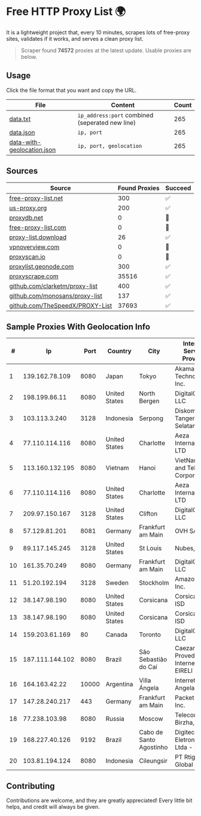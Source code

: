 
# Free HTTP Proxy List 🌍

It is a lightweight project that, every 10 minutes, scrapes lots of free-proxy sites, validates if it works, and serves a clean proxy list.


> Scraper found **74572** proxies at the latest update. Usable proxies are below.

## Usage

Click the file format that you want and copy the URL.


|File|Content|Count|
|----|-------|-----|
|[data.txt](https://raw.githubusercontent.com/themiralay/Proxy-List-World/master/data.txt)|`ip_address:port` combined (seperated new line)|265|
|[data.json](https://raw.githubusercontent.com/themiralay/Proxy-List-World/master/data.json)|`ip, port`|265|
|[data-with-geolocation.json](https://raw.githubusercontent.com/themiralay/Proxy-List-World/master/data-with-geolocation.json)|`ip, port, geolocation`|265|

## Sources

|Source|Found Proxies|Succeed|
|------|-------------|-------|
|[free-proxy-list.net](https://free-proxy-list.net)|300|✅|
|[us-proxy.org](https://www.us-proxy.org)|200|✅|
|[proxydb.net](http://proxydb.net)|0|🚫|
|[free-proxy-list.com](https://free-proxy-list.com/?page=&port=&type%5B%5D=http&type%5B%5D=https&up_time=0&search=Search)|0|🚫|
|[proxy-list.download](https://www.proxy-list.download/HTTP)|26|✅|
|[vpnoverview.com](https://vpnoverview.com/privacy/anonymous-browsing/free-proxy-servers)|0|🚫|
|[proxyscan.io](https://www.proxyscan.io)|0|🚫|
|[proxylist.geonode.com](https://proxylist.geonode.com/api/proxy-list?limit=300&page=1&sort_by=lastChecked&sort_type=desc&protocols=http,https)|300|✅|
|[proxyscrape.com](https://api.proxyscrape.com/v2/?request=displayproxies&protocol=http&timeout=10000&country=all&ssl=all&anonymity=all)|35516|✅|
|[github.com/clarketm/proxy-list](https://raw.githubusercontent.com/clarketm/proxy-list/master/proxy-list-raw.txt)|400|✅|
|[github.com/monosans/proxy-list](https://raw.githubusercontent.com/monosans/proxy-list/main/proxies/http.txt)|137|✅|
|[github.com/TheSpeedX/PROXY-List](https://raw.githubusercontent.com/TheSpeedX/PROXY-List/master/http.txt)|37693|✅|


## Sample Proxies With Geolocation Info

|#|Ip|Port|Country|City|Internet Service Provider|
|-|--|----|-------|----|-------------------------|
|1|139.162.78.109|8080|Japan|Tokyo|Akamai Technologies, Inc.|
|2|198.199.86.11|8080|United States|North Bergen|DigitalOcean, LLC|
|3|103.113.3.240|3128|Indonesia|Serpong|Diskominfo Tangerang Selatan|
|4|77.110.114.116|8080|United States|Charlotte|Aeza International LTD|
|5|113.160.132.195|8080|Vietnam|Hanoi|VietNam Post and Telecom Corporation|
|6|77.110.114.116|8080|United States|Charlotte|Aeza International LTD|
|7|209.97.150.167|3128|United States|Clifton|DigitalOcean, LLC|
|8|57.129.81.201|8081|Germany|Frankfurt am Main|OVH SAS|
|9|89.117.145.245|3128|United States|St Louis|Nubes, LLC|
|10|161.35.70.249|8080|Germany|Frankfurt am Main|DigitalOcean, LLC|
|11|51.20.192.194|3128|Sweden|Stockholm|Amazon.com, Inc.|
|12|38.147.98.190|8080|United States|Corsicana|Corsicana ISD|
|13|38.147.98.190|8080|United States|Corsicana|Corsicana ISD|
|14|159.203.61.169|80|Canada|Toronto|DigitalOcean, LLC|
|15|187.111.144.102|8080|Brazil|São Sebastião do Caí|Caezar Provedor de Internet EIRELI|
|16|164.163.42.22|10000|Argentina|Villa Ángela|Interret Villa Angela SRL|
|17|147.28.240.217|443|Germany|Frankfurt am Main|Packet Host, Inc.|
|18|77.238.103.98|8080|Russia|Moscow|Telecom-Birzha, LLC|
|19|168.227.40.126|9192|Brazil|Cabo de Santo Agostinho|Digitec Eletronica Ltda - ME|
|20|103.81.194.124|8080|Indonesia|Cileungsir|PT Rtiga Global Media|



## Contributing

Contributions are welcome, and they are greatly appreciated! Every
little bit helps, and credit will always be given.

